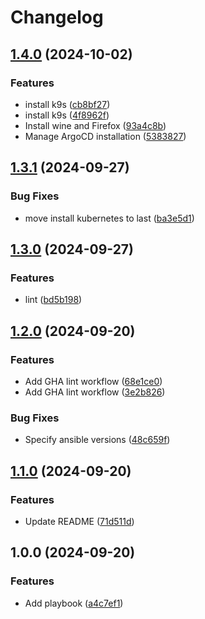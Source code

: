 # Changelog

## [1.4.0](https://github.com/wsams/popos-playbook/compare/v1.3.1...v1.4.0) (2024-10-02)


### Features

* install k9s ([cb8bf27](https://github.com/wsams/popos-playbook/commit/cb8bf27ddfed3ad2984337ea5819699b0a821fad))
* install k9s ([4f8962f](https://github.com/wsams/popos-playbook/commit/4f8962f4f6133d29d4480ab95f8be4fd5b94f4c1))
* Install wine and Firefox ([93a4c8b](https://github.com/wsams/popos-playbook/commit/93a4c8b7630206ab3db616ac01218fbe998fd1b2))
* Manage ArgoCD installation ([5383827](https://github.com/wsams/popos-playbook/commit/538382721c6fe524091ed64fda0cdc4c2c777c3a))

## [1.3.1](https://github.com/wsams/popos-playbook/compare/v1.3.0...v1.3.1) (2024-09-27)


### Bug Fixes

* move install kubernetes to last ([ba3e5d1](https://github.com/wsams/popos-playbook/commit/ba3e5d132cfa517ee76577becb3656b29c85117d))

## [1.3.0](https://github.com/wsams/popos-playbook/compare/v1.2.0...v1.3.0) (2024-09-27)


### Features

* lint ([bd5b198](https://github.com/wsams/popos-playbook/commit/bd5b198bc118d5a8b4dc12184b6730fa227ceeec))

## [1.2.0](https://github.com/wsams/popos-playbook/compare/v1.1.0...v1.2.0) (2024-09-20)


### Features

* Add GHA lint workflow ([68e1ce0](https://github.com/wsams/popos-playbook/commit/68e1ce0faec9e8069468a500aec769afd2d911a0))
* Add GHA lint workflow ([3e2b826](https://github.com/wsams/popos-playbook/commit/3e2b82600a3511ed7aa51e147e3ff56a3b2c30ff))


### Bug Fixes

* Specify ansible versions ([48c659f](https://github.com/wsams/popos-playbook/commit/48c659f35dd8f90cd1e637d2eb14b5a69d13bcb5))

## [1.1.0](https://github.com/wsams/popos-playbook/compare/v1.0.0...v1.1.0) (2024-09-20)


### Features

* Update README ([71d511d](https://github.com/wsams/popos-playbook/commit/71d511d648c93c187bc2b1ab21d18cb8108b9c52))

## 1.0.0 (2024-09-20)


### Features

* Add playbook ([a4c7ef1](https://github.com/wsams/popos-playbook/commit/a4c7ef17c9b8085c4e4eafce53e6c6d6c3eb7b56))
